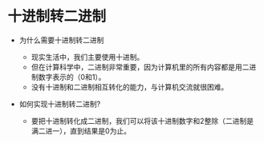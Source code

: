 # 十进制转二进制

+ 为什么需要十进制转二进制
	+ 现实生活中，我们主要使用十进制。
	+ 但在计算科学中，二进制非常重要，因为计算机里的所有内容都是用二进制数字表示的（0和1）。
	+ 没有十进制和二进制相互转化的能力，与计算机交流就很困难。

+ 如何实现十进制转二进制?
	+ 要把十进制转化成二进制，我们可以将该十进制数字和2整除（二进制是满二进一），直到结果是0为止。

